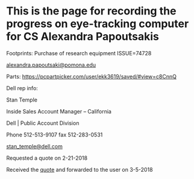 # This is the page for recording the progress on eye-tracking computer for CS Alexandra Papoutsakis


Footprints: Purchase of research equipment ISSUE=74728

	
alexandra.papoutsaki@pomona.edu


Parts: https://pcpartpicker.com/user/ekk3619/saved/#view=c8CnnQ


Dell rep info:


Stan Temple

Inside Sales Account Manager – California

Dell | Public Account Division

Phone 512-513-9107 fax 512-283-0531

stan_temple@dell.com


Requested a quote on 2-21-2018

Received the [quote](https://github.com/Pomona-ITS/hpc/blob/master/systems/cs/eye-tracking-research/Quote_US_PC_SC_3000022841478.1_2018-03-05.pdf) and forwarded to the user on 3-5-2018

